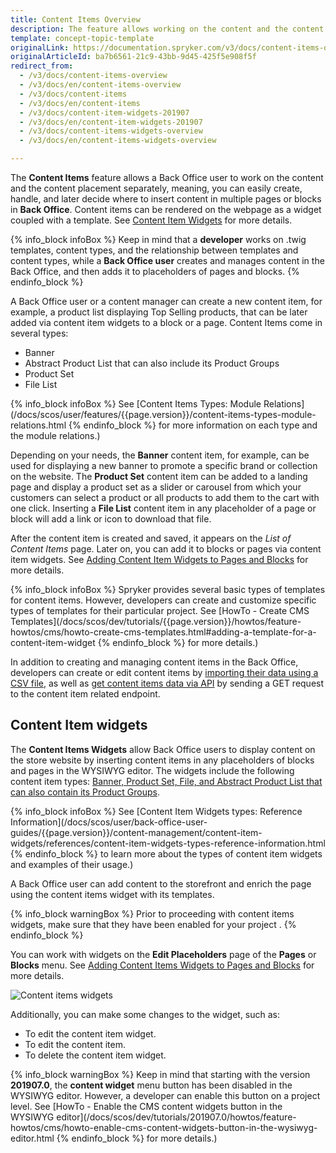 ```yaml
---
title: Content Items Overview
description: The feature allows working on the content and the content placement separately, meaning, you can easily create and later decide where to insert content
template: concept-topic-template
originalLink: https://documentation.spryker.com/v3/docs/content-items-overview
originalArticleId: ba7b6561-21c9-43bb-9d45-425f5e908f5f
redirect_from:
  - /v3/docs/content-items-overview
  - /v3/docs/en/content-items-overview
  - /v3/docs/content-items
  - /v3/docs/en/content-items
  - /v3/docs/content-item-widgets-201907
  - /v3/docs/en/content-item-widgets-201907
  - /v3/docs/content-items-widgets-overview
  - /v3/docs/en/content-items-widgets-overview

---
```


The **Content Items** feature allows a Back Office user to work on the content and the content placement separately, meaning, you can easily create, handle, and later decide where to insert content in multiple pages or blocks in **Back Office**. Content items can be rendered on the webpage as a widget coupled with a template. See [Content Item Widgets](/docs/scos/user/features/{{page.version}}/cms-feature-overview/content-item-widgets/content-items-widgets-overview.html) for more details.

{% info_block infoBox %}
Keep in mind that a **developer** works on .twig templates, content types, and the relationship between templates and content types, while a **Back Office user** creates and manages content in the Back Office, and then adds it to placeholders of pages and blocks.
{% endinfo_block %}

A Back Office user or a content manager can create a new content item, for example, a product list displaying Top Selling products, that can be later added via content item widgets to a block or a page. Content Items come in several types:

* Banner
* Abstract Product List that can also include its Product Groups
* Product Set
* File List

{% info_block infoBox %}
See [Content Items Types: Module Relations](/docs/scos/user/features/{{page.version}}/content-items-types-module-relations.html
{% endinfo_block %} for more information on each type and the module relations.)

Depending on your needs, the **Banner** content item, for example, can be used for displaying a new banner to promote a specific brand or collection on the website. The **Product Set** content item can be added to a landing page and display a product set as a slider or carousel from which your customers can select a product or all products to add them to the cart with one click. Inserting a **File List** content item in any placeholder of a page or block will add a link or icon to download that file.

After the content item is created and saved, it appears on the _List of Content Items_ page. Later on, you can add it to blocks or pages via content item widgets. See [Adding Content Item Widgets to Pages and Blocks](/docs/scos/user/back-office-user-guides/{{page.version}}/content-management/content-item-widgets/adding-content-item-widgets-to-pages-and-blocks.html) for more details.

{% info_block infoBox %}
Spryker provides several basic types of templates for content items. However, developers can create and customize specific types of templates for their particular project. See [HowTo - Create CMS Templates](/docs/scos/dev/tutorials/{{page.version}}/howtos/feature-howtos/cms/howto-create-cms-templates.html#adding-a-template-for-a-content-item-widget
{% endinfo_block %} for more details.)

In addition to creating and managing content items in the Back Office, developers can create or edit content items by [importing their data using a CSV file](/docs/scos/dev/back-end-development/data-manipulation/data-ingestion/data-importers/data-importers-overview-and-implementation.html), as well as [get content items data via API](/docs/scos/dev/glue-api/201907.0/retrieving-content-item-data/retrieving-content-item-data.html) by sending a GET request to the content item related endpoint.

## Content Item widgets

The **Content Items Widgets** allow Back Office users to display content on the store website by inserting content items in any placeholders of blocks and pages in the WYSIWYG editor. The widgets include the following content item types: [Banner, Product Set, File, and Abstract Product List that can also contain its Product Groups](/docs/scos/user/back-office-user-guides/{{page.version}}/content-management/content-items/content-items.html).

{% info_block infoBox %}
See [Content Item Widgets types: Reference Information](/docs/scos/user/back-office-user-guides/{{page.version}}/content-management/content-item-widgets/references/content-item-widgets-types-reference-information.html
{% endinfo_block %} to learn more about the types of content item widgets and examples of their usage.)

A Back Office user can add content to the storefront and enrich the page using the content items widget with its templates.

{% info_block warningBox %}
Prior to proceeding with content items widgets, make sure that they have been enabled for your project <!-- link to IG-->.
{% endinfo_block %}

You can work with widgets on the **Edit Placeholders** page of the **Pages** or **Blocks** menu. See [Adding Content Items Widgets to Pages and Blocks](/docs/scos/user/back-office-user-guides/{{page.version}}/content-management/content-item-widgets/adding-content-item-widgets-to-pages-and-blocks.html) for more details.

![Content items widgets](https://spryker.s3.eu-central-1.amazonaws.com/docs/Features/CMS/Content+Items+Widgets+Overview/content-item-menu-page.png)

Additionally, you can make some changes to the widget, such as:

* To edit the content item widget.
* To edit the content item.
* To delete the content item widget.

{% info_block warningBox %}
Keep in mind that starting with the version **201907.0**, the **content widget** menu button has been disabled in the WYSIWYG editor. However, a developer can enable this button on a project level. See [HowTo - Enable the CMS content widgets button in the WYSIWYG editor](/docs/scos/dev/tutorials/201907.0/howtos/feature-howtos/cms/howto-enable-cms-content-widgets-button-in-the-wysiwyg-editor.html
{% endinfo_block %} for more details.)
